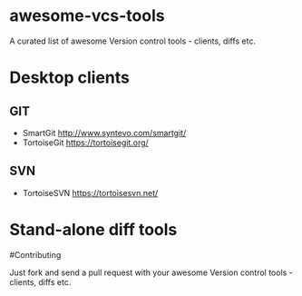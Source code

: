 # awesome-vcs-tools
A curated list of awesome Version control tools - clients, diffs etc.

# Desktop clients

## GIT

* SmartGit http://www.syntevo.com/smartgit/
* TortoiseGit https://tortoisegit.org/

## SVN

* TortoiseSVN https://tortoisesvn.net/

# Stand-alone diff tools

#Contributing

Just fork and send a pull request with your awesome Version control tools - clients, diffs etc.

